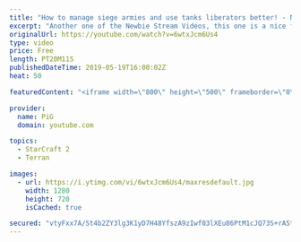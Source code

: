 ```yaml
---
title: "How to manage siege armies and use tanks liberators better! - Newbie Stream"
excerpt: "Another one of the Newbie Stream Videos, this one is a nice free bit of coaching for you guys!    Like the content? Then consider to leave a thumbs up and subscribe! ;) Videos don’t appear in your feed and you want to get notified about new uploads? Press the bell Icon :) -- Watch live at https://www.twitch.tv/x5_pig"
originalUrl: https://youtube.com/watch?v=6wtxJcm6Us4
type: video
price: Free
length: PT20M11S
publishedDateTime: 2019-05-19T16:00:02Z
heat: 50

featuredContent: "<iframe width=\"800\" height=\"500\" frameborder=\"0\" src=\"https://www.youtube.com/embed/6wtxJcm6Us4\" allow=\"accelerometer; autoplay; encrypted-media; gyroscope; picture-in-picture\" allowfullscreen></iframe>"

provider:
  name: PiG
  domain: youtube.com

topics:
  - StarCraft 2
  - Terran

images:
  - url: https://i.ytimg.com/vi/6wtxJcm6Us4/maxresdefault.jpg
    width: 1280
    height: 720
    isCached: true

secured: "vtyFxx7A/St4b2ZY3lg3K1yD7H48YfszA9zIwf03lXEu86PtM1cJQ73S+rASt3wOyQNrHBWpeMxsAXMDNOk6HigD8jL7637GquHoJJzK73jvNSGFch6kQ9fGfCFDFAyypiDU2G4V8CIjGxsNRTpg9MxF+dyGkqfaOA7LTLNEFI7em9z8NUS4nGt8yheV7brGlos4uEnHgP2Y+ql7ubgVW2NV4Z/WglOJltTaHbzKBjUsInFFYXu1XYPcXibawqY9DhCbGk41HEeYPLTeZVX7cf5HHCuc4Kbj5EJlqpoQNAJ3I/5q4YPoDKBItTkGZcUnwe1QTlYykx0oVBRGffNe8CHDKVIG1jPmjFZovV8wsLEpOARUllFIallgKsHLR/i1k3B6gVEIlGN0RYM5fCjRSWB2iw+HXmBb2SFiL2QiGkM=;1v4ARyugo7O4mAEOvRKSCA=="
---
```


